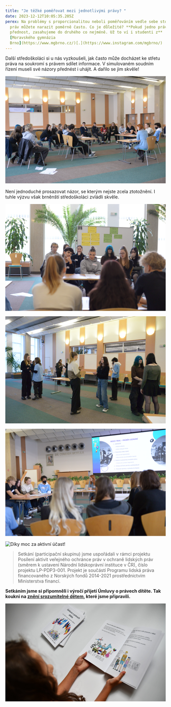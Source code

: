 ```yaml
---
title: "Je těžké poměřovat mezi jednotlivými právy? "
date: 2023-12-12T10:05:35.205Z
perex: Na problémy s proporcionalitou neboli poměřováním vedle sebe stojících
  práv můžete narazit poměrně často. Co je důležité? **Pokud jedno právo dostane
  přednost, zasahujeme do druhého co nejméně. Už to ví i studenti z**
  [Moravského gymnázia
  Brno](https://www.mgbrno.cz/)[.](https://www.instagram.com/mgbrno/)
---
```

Další středoškoláci si u nás vyzkoušeli, jak často může docházet ke střetu práva na soukromí s právem sdílet informace. V simulovaném soudním řízení museli své názory přednést i uhájit. A dařilo se jim skvěle!

![](dsc_6228.jpg "naše simulovaná soudní síň")

Není jednoduché prosazovat názor, se kterým nejste zcela ztotožnění. I tuhle výzvu však brněnští středoškoláci zvládli skvěle. 

![](dsc_6230.jpg)

![](dsc_6182.jpg)

![](dsc_6223.jpg)

![](1702308994636.jpg "Díky moc za aktivní účast!")

> Setkání (participační skupinu) jsme uspořádali v rámci projektu Posílení aktivit veřejného ochránce práv v ochraně lidských práv (směrem k ustavení Národní lidskoprávní instituce v ČR), číslo projektu LP-PDP3-001. Projekt je součástí Programu lidská práva financovaného z Norských fondů 2014-2021 prostřednictvím Ministerstva financí.

**Setkáním jsme si připomněli i výročí přijetí Úmluvy o právech dítěte. Tak koukni na [znění srozumitelné dětem](http://deti.ochrance.cz/umluva), které jsme připravili.**

![Na obrázku je dívka prohlížející si Úmluvu o právech dítěte ve znění srozumitelném dětem.](dsc_1406.jpg "Naše Úmluva o právech dítěte ve znění srozumitelném dětem je volně ke stažení z deti.ochrance.cz/umluva.")